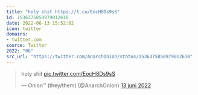 ```yaml
---
title: "holy shit https://t.co/EocH8Ds9sS"
id: 1536375850979012610
date: 2022-06-13 15:52:02
icon: twitter
domains:
- twitter.com
source: Twitter
2022: "06"
src_url: "https://twitter.com/AnarchOnion/status/1536375850979012610"
---
```

<blockquote class="twitter-tweet" data-lang="nl" data-dnt="true"><p lang="en" dir="ltr">holy shit <a href="https://t.co/EocH8Ds9sS">pic.twitter.com/EocH8Ds9sS</a></p>&mdash; Onion™ (they/them) (@AnarchOnion) <a href="https://twitter.com/AnarchOnion/status/1536375850979012610?ref_src=twsrc%5Etfw">13 juni 2022</a></blockquote>
<script async src="https://platform.twitter.com/widgets.js" charset="utf-8"></script>

